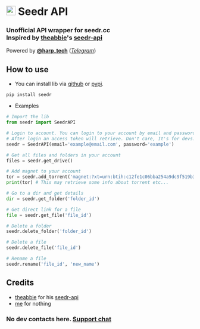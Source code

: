 # <img src="https://graph.org/file/567afbf357f1ecbe98376.png" alt="seedr" height="25px"> Seedr API

### Unofficial API wrapper for seedr.cc <br> Inspired by [theabbie](https://github.com/theabbie)'s [**seedr-api**](https://github.com/theabbie/seedr-api)

Powered by [**@harp_tech**](https://github.com/harptechorg) ([_Telegram_](https://t.me/harp_tech))

## How to use

- You can install lib via [github](https://github.com/AnjanaMadu/SeedrAPI.git) or [pypi](https://pypi.org/project/seedr).
```
pip install seedr
```

- Examples
```py
# Import the lib
from seedr import SeedrAPI

# Login to account. You can login to your account by email and password or via access token.
# After login an access token will retrieve. Don't care, It's for devs.
seedr = SeedrAPI(email='example@email.com', password='example')

# Get all files and folders in your account
files = seedr.get_drive()

# Add magnet to your account
tor = seedr.add_torrent('magnet:?xt=urn:btih:c12fe1c06bba254a9dc9f519b335aa7c1367a88a')
print(tor) # This may retrieve some info about torrent etc...

# Go to a dir and get details
dir = seedr.get_folder('folder_id')

# Get direct link for a file
file = seedr.get_file('file_id')

# Delete a folder
seedr.delete_folder('folder_id')

# Delete a file
seedr.delete_file('file_id')

# Rename a file
seedr.rename('file_id', 'new_name')
```

## Credits
- [theabbie](https://github.com/theabbie) for his [seedr-api](https://github.com/theabbie/seedr-api)
- [me](https://github.com/AnjanaMadu) for nothing

### No dev contacts here. [Support chat](https://t.me/harp_chat)
